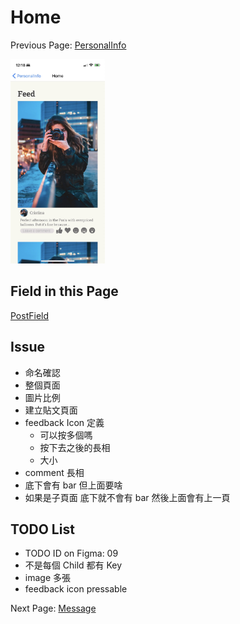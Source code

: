# Home

Previous Page: [PersonalInfo](./PersonalInfo.md)

<img src="./Home/Home.jpg" alt="Home Demo" width="30%">

## Field in this Page
[PostField](./Home/PostField.md)

## Issue
- 命名確認
- 整個頁面
- 圖片比例
- 建立貼文頁面
- feedback Icon 定義
  - 可以按多個嗎
  - 按下去之後的長相
  - 大小
- comment 長相
- 底下會有 bar 但上面要啥
- 如果是子頁面 底下就不會有 bar 然後上面會有上一頁

## TODO List
- TODO ID on Figma: 09
- 不是每個 Child 都有 Key
- image 多張
- feedback icon pressable

Next Page: [Message](./Message.md)